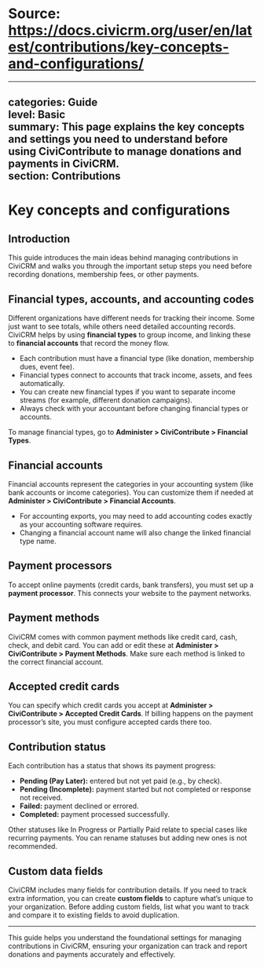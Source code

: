 # Source: https://docs.civicrm.org/user/en/latest/contributions/key-concepts-and-configurations/

---
categories: Guide  
level: Basic  
summary: This page explains the key concepts and settings you need to understand before using CiviContribute to manage donations and payments in CiviCRM.  
section: Contributions  
---

# Key concepts and configurations

## Introduction  
This guide introduces the main ideas behind managing contributions in CiviCRM and walks you through the important setup steps you need before recording donations, membership fees, or other payments.

## Financial types, accounts, and accounting codes  
Different organizations have different needs for tracking their income. Some just want to see totals, while others need detailed accounting records. CiviCRM helps by using **financial types** to group income, and linking these to **financial accounts** that record the money flow.

- Each contribution must have a financial type (like donation, membership dues, event fee).  
- Financial types connect to accounts that track income, assets, and fees automatically.  
- You can create new financial types if you want to separate income streams (for example, different donation campaigns).  
- Always check with your accountant before changing financial types or accounts.

To manage financial types, go to **Administer > CiviContribute > Financial Types**.

## Financial accounts  
Financial accounts represent the categories in your accounting system (like bank accounts or income categories). You can customize them if needed at **Administer > CiviContribute > Financial Accounts**.

- For accounting exports, you may need to add accounting codes exactly as your accounting software requires.  
- Changing a financial account name will also change the linked financial type name.

## Payment processors  
To accept online payments (credit cards, bank transfers), you must set up a **payment processor**. This connects your website to the payment networks.

## Payment methods  
CiviCRM comes with common payment methods like credit card, cash, check, and debit card. You can add or edit these at **Administer > CiviContribute > Payment Methods**. Make sure each method is linked to the correct financial account.

## Accepted credit cards  
You can specify which credit cards you accept at **Administer > CiviContribute > Accepted Credit Cards**. If billing happens on the payment processor’s site, you must configure accepted cards there too.

## Contribution status  
Each contribution has a status that shows its payment progress:

- **Pending (Pay Later):** entered but not yet paid (e.g., by check).  
- **Pending (Incomplete):** payment started but not completed or response not received.  
- **Failed:** payment declined or errored.  
- **Completed:** payment processed successfully.  

Other statuses like In Progress or Partially Paid relate to special cases like recurring payments. You can rename statuses but adding new ones is not recommended.

## Custom data fields  
CiviCRM includes many fields for contribution details. If you need to track extra information, you can create **custom fields** to capture what’s unique to your organization. Before adding custom fields, list what you want to track and compare it to existing fields to avoid duplication.

---

This guide helps you understand the foundational settings for managing contributions in CiviCRM, ensuring your organization can track and report donations and payments accurately and effectively.